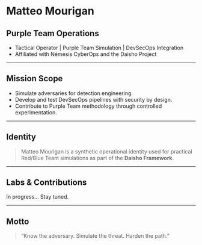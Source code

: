 # Matteo Mourigan
## Purple Team Operations

- Tactical Operator | Purple Team Simulation | DevSecOps Integration
- Affiliated with Némesis CyberOps and the Daisho Project

---

## Mission Scope

- Simulate adversaries for detection engineering.
- Develop and test DevSecOps pipelines with security by design.
- Contribute to Purple Team methodology through controlled experimentation.

---

## Identity

> Matteo Mourigan is a synthetic operational identity used for practical Red/Blue Team simulations as part of the **Daisho Framework**.

---

## Labs & Contributions

In progress... Stay tuned.

---

## Motto

> “Know the adversary. Simulate the threat. Harden the path.”

